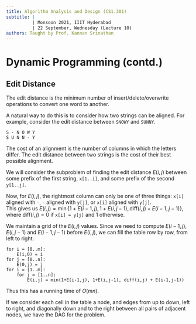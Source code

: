 ```yaml
---
title: Algorithm Analysis and Design (CS1.301)
subtitle: |
          | Monsoon 2021, IIIT Hyderabad
          | 22 September, Wednesday (Lecture 10)
authors: Taught by Prof. Kannan Srinathan
---
```

# Dynamic Programming (contd.)
## Edit Distance
The edit distance is the minimum number of insert/delete/overwrite operations to convert one word to another.  

A natural way to do this is to consider how two strings can be aligned. For example, consider the edit distance between `SNOWY` and `SUNNY`.
```
S - N O W Y
S U N N - Y
```
The cost of an alignment is the number of columns in which the letters differ. The edit distance between two strings is the cost of their best possible alignment.  

We will consider the subproblem of finding the edit distance $E(i,j)$ between some prefix of the first string, `x[1..i]`, and some prefix of the second `y[1..j]`.  

Now, for $E(i,j)$, the rightmost column can only be one of three things: `x[i]` aligned with `-`, `-` aligned with `y[j]`, or `x[i]` aligned with `y[j]`.  
This gives us $E(i,j) = \min \{ 1 + E(i-1, j), 1 + E(i, j-1), \text{diff}(i,j) + E(i-1, j-1)\}$, where $\text{diff}(i,j) = 0$ if `x[i] = y[j]` and 1 otherwise.  

We maintain a grid of the $E(i,j)$ values. Since we need to compute $E(i-1, j)$, $E(i, j-1)$ and $E(i-1, j-1)$ before $E(i,j)$, we can fill the table row by row, from left to right.
```
for i = [0..m]:
    E(i,0) = i
for j = [0..n]:
    E(0,j) = j
for i = [1..m]:
    for j = [1..n]:
        E(i,j) = min(1+E(i-1,j), 1+E(i,j-1), diff(i,j) + E(i-1,j-1))
```
Thus this has a running time of $O(mn)$.  

If we consider each cell in the table a node, and edges from up to down, left to right, and diagonally down and to the right between all pairs of adjacent nodes, we have the DAG for the problem.
